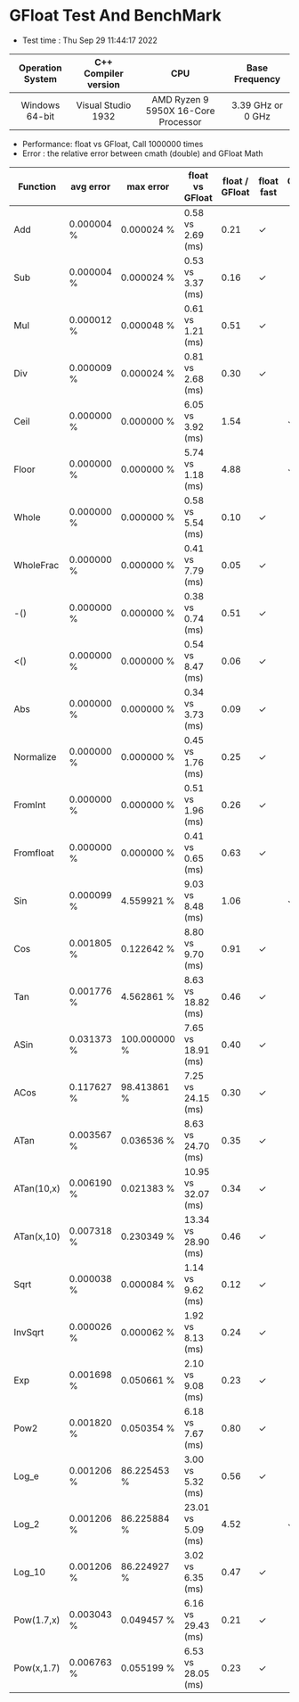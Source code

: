 # GFloat Test And BenchMark
 * Test time : Thu Sep 29 11:44:17 2022

|Operation System| C++ Compiler version |CPU  | Base Frequency  |
|:--:|:--:|:--:|:--:|
|Windows 64-bit|Visual Studio 1932|AMD Ryzen 9 5950X 16-Core Processor            |3.39 GHz or  0 GHz |
 * Performance: float vs GFloat,  Call 1000000 times
 * Error : the relative error between cmath (double) and GFloat Math 

|Function| avg error|max error| float vs GFloat | float / GFloat | float fast| GFloat fast|
|--|--|--|--|--|--|--|
|Add       |  0.000004 %|      0.000024 %| 0.58 vs  2.69  (ms)|0.21|$\checkmark$||
|Sub       |  0.000004 %|      0.000024 %| 0.53 vs  3.37  (ms)|0.16|$\checkmark$||
|Mul       |  0.000012 %|      0.000048 %| 0.61 vs  1.21  (ms)|0.51|$\checkmark$||
|Div       |  0.000009 %|      0.000024 %| 0.81 vs  2.68  (ms)|0.30|$\checkmark$||
|Ceil      |  0.000000 %|      0.000000 %| 6.05 vs  3.92  (ms)|1.54||$\checkmark$|
|Floor     |  0.000000 %|      0.000000 %| 5.74 vs  1.18  (ms)|4.88||$\checkmark$|
|Whole     |  0.000000 %|      0.000000 %| 0.58 vs  5.54  (ms)|0.10|$\checkmark$||
|WholeFrac |  0.000000 %|      0.000000 %| 0.41 vs  7.79  (ms)|0.05|$\checkmark$||
|-()       |  0.000000 %|      0.000000 %| 0.38 vs  0.74  (ms)|0.51|$\checkmark$||
|<()       |  0.000000 %|      0.000000 %| 0.54 vs  8.47  (ms)|0.06|$\checkmark$||
|Abs       |  0.000000 %|      0.000000 %| 0.34 vs  3.73  (ms)|0.09|$\checkmark$||
|Normalize |  0.000000 %|      0.000000 %| 0.45 vs  1.76  (ms)|0.25|$\checkmark$||
|FromInt   |  0.000000 %|      0.000000 %| 0.51 vs  1.96  (ms)|0.26|$\checkmark$||
|Fromfloat |  0.000000 %|      0.000000 %| 0.41 vs  0.65  (ms)|0.63|$\checkmark$||
|Sin       |  0.000099 %|      4.559921 %| 9.03 vs  8.48  (ms)|1.06||$\checkmark$|
|Cos       |  0.001805 %|      0.122642 %| 8.80 vs  9.70  (ms)|0.91|$\checkmark$||
|Tan       |  0.001776 %|      4.562861 %| 8.63 vs 18.82  (ms)|0.46|$\checkmark$||
|ASin      |  0.031373 %|    100.000000 %| 7.65 vs 18.91  (ms)|0.40|$\checkmark$||
|ACos      |  0.117627 %|     98.413861 %| 7.25 vs 24.15  (ms)|0.30|$\checkmark$||
|ATan      |  0.003567 %|      0.036536 %| 8.63 vs 24.70  (ms)|0.35|$\checkmark$||
|ATan(10,x)|  0.006190 %|      0.021383 %|10.95 vs 32.07  (ms)|0.34|$\checkmark$||
|ATan(x,10)|  0.007318 %|      0.230349 %|13.34 vs 28.90  (ms)|0.46|$\checkmark$||
|Sqrt      |  0.000038 %|      0.000084 %| 1.14 vs  9.62  (ms)|0.12|$\checkmark$||
|InvSqrt   |  0.000026 %|      0.000062 %| 1.92 vs  8.13  (ms)|0.24|$\checkmark$||
|Exp       |  0.001698 %|      0.050661 %| 2.10 vs  9.08  (ms)|0.23|$\checkmark$||
|Pow2      |  0.001820 %|      0.050354 %| 6.18 vs  7.67  (ms)|0.80|$\checkmark$||
|Log_e     |  0.001206 %|     86.225453 %| 3.00 vs  5.32  (ms)|0.56|$\checkmark$||
|Log_2     |  0.001206 %|     86.225884 %|23.01 vs  5.09  (ms)|4.52||$\checkmark$|
|Log_10    |  0.001206 %|     86.224927 %| 3.02 vs  6.35  (ms)|0.47|$\checkmark$||
|Pow(1.7,x)|  0.003043 %|      0.049457 %| 6.16 vs 29.43  (ms)|0.21|$\checkmark$||
|Pow(x,1.7)|  0.006763 %|      0.055199 %| 6.53 vs 28.05  (ms)|0.23|$\checkmark$||
